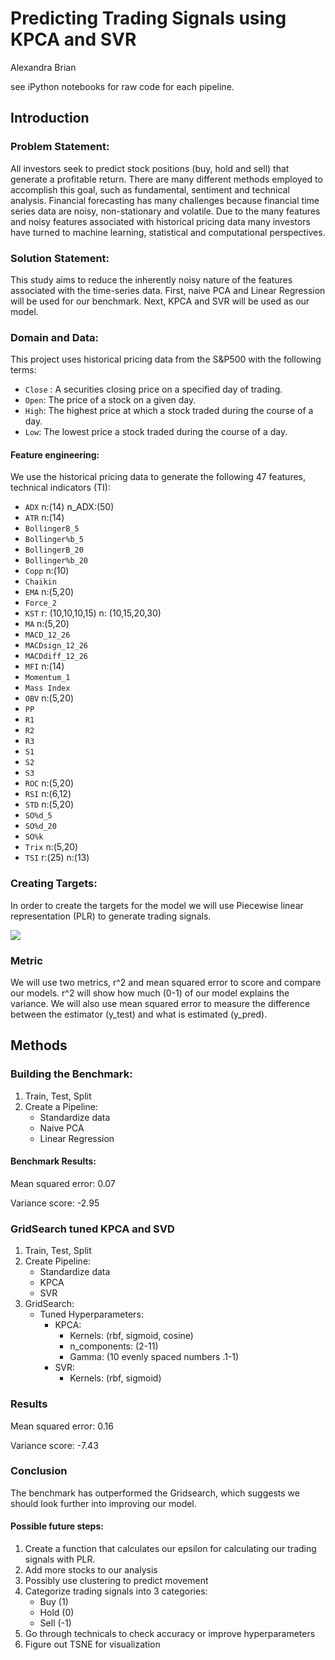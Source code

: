 # Predicting Trading Signals using KPCA and SVR

Alexandra Brian

see iPython notebooks for raw code for each pipeline.

## Introduction

### Problem Statement: 
All investors seek to predict stock positions (buy, hold and sell) that generate a profitable return. There are many different methods employed to accomplish this goal, such as fundamental, sentiment  and technical analysis. Financial forecasting has many challenges because financial time series data are noisy, non-stationary and volatile. Due to the many features and noisy features associated with historical pricing data many investors have turned to machine learning, statistical and computational perspectives.    

### Solution Statement: 
This study aims to reduce the inherently noisy nature of the features associated with the time-series data. First, naive PCA and Linear Regression will be used for our benchmark. Next, KPCA and SVR will be used as our model. 

### Domain and Data:
This project uses historical pricing data from the S&P500 with the following terms:

- `Close` : A securities closing price on a specified day of trading.
- `Open`: The price of a stock on a given day.
- `High`: The highest price at which a stock traded during the course of a day. 
- `Low`: The lowest price a stock traded during the course of a day. 

#### Feature engineering:
We use the historical pricing data to generate the following 47 features, technical indicators (TI):

- `ADX`
    n:(14)
    n_ADX:(50)
- `ATR`
    n:(14)
- `BollingerB_5`
- `Bollinger%b_5`
- `BollingerB_20` 
- `Bollinger%b_20`
- `Copp`
     n:(10)
- `Chaikin`
- `EMA`
     n:(5,20)
- `Force_2`
- `KST` 
     r: (10,10,10,15)
     n: (10,15,20,30)
- `MA` 
     n:(5,20) 
- `MACD_12_26`
- `MACDsign_12_26`
- `MACDdiff_12_26`
- `MFI`
     n:(14)
- `Momentum_1`
- `Mass Index`
- `OBV`
     n:(5,20)
- `PP`
- `R1`
- `R2`
- `R3`
- `S1`
- `S2`
- `S3`
- `ROC`
     n:(5,20)
- `RSI`
     n:(6,12)
- `STD`
     n:(5,20)
- `SO%d_5`
- `SO%d_20`
- `SO%k`
- `Trix`
     n:(5,20)
- `TSI`
     r:(25)
     n:(13)
     
### Creating Targets:
In order to create the targets for the model we will use Piecewise linear representation (PLR) to generate trading signals. 


![](doc/img/trading_signal_2.png)


### Metric
We will use two metrics, r^2 and mean squared error to score and compare our models. r^2 will show how much (0-1) of our model explains the variance. We will also use mean squared error to measure the difference between the estimator (y_test) and what is estimated (y_pred).

## Methods

### Building the Benchmark: 

1. Train, Test, Split
2. Create a Pipeline:
	- Standardize data 
	- Naive PCA
	- Linear Regression

#### Benchmark Results:  

Mean squared error: 0.07

Variance score: -2.95


### GridSearch tuned KPCA and SVD
1. Train, Test, Split
2. Create Pipeline:
	-  Standardize data
	- KPCA
	- SVR
3. GridSearch:
	- Tuned Hyperparameters:
		- KPCA:
			- Kernels: (rbf, sigmoid, cosine) 
			- n_components: (2-11)
			- Gamma: (10 evenly spaced numbers .1-1) 
		- SVR:
			- Kernels: (rbf, sigmoid)

### Results

Mean squared error: 0.16

Variance score: -7.43


### Conclusion
The benchmark has outperformed the Gridsearch, which suggests we should look further into improving our model. 

#### Possible future steps:
1. Create a function that calculates our epsilon for calculating our trading signals with PLR.
1. Add more stocks to our analysis
1. Possibly use clustering to predict movement 
1. Categorize trading signals into 3 categories:
	 - Buy (1) 
	- Hold (0)
	- Sell  (-1) 
1. Go through technicals to check accuracy or improve hyperparameters
1. Figure out TSNE for visualization 
